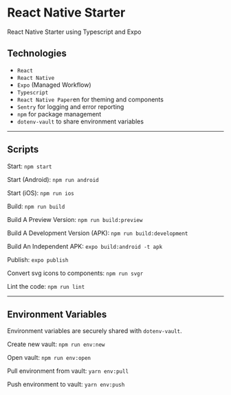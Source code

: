 # React Native Starter

React Native Starter using Typescript and Expo

## Technologies

-   `React`
-   `React Native`
-   `Expo` (Managed Workflow)
-   `Typescript`
-   `React Native Paper`en for theming and components
-   `Sentry` for logging and error reporting
-   `npm` for package management
-   `dotenv-vault` to share environment variables

---

## Scripts

Start: `npm start`

Start (Android): `npm run android`

Start (iOS): `npm run ios`

Build: `npm run build`

Build A Preview Version: `npm run build:preview`

Build A Development Version (APK): `npm run build:development`

Build An Independent APK: `expo build:android -t apk`

Publish: `expo publish`

Convert svg icons to components: `npm run svgr`

Lint the code: `npm run lint`

---

## Environment Variables

Environment variables are securely shared with `dotenv-vault`.

Create new vault: `npm run env:new`

Open vault: `npm run env:open`

Pull environment from vault: `yarn env:pull`

Push environment to vault: `yarn env:push`
